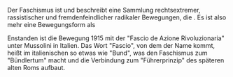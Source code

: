 Der Faschismus ist und beschreibt eine Sammlung rechtsextremer, rassistischer und fremdenfeindlicher radikaler Bewegungen, die . Es ist also mehr eine Bewegungsform als  

Enstanden ist die Bewegung 1915 mit der "Fascio de Azione Rivoluzionaria" unter Mussolini in Italien. Das Wort "Fascio", von dem der Name kommt, heißt im italienischen so etwas wie "Bund", was den Faschismus zum "Bündlertum" macht und die Verbindung zum "Führerprinzip" des späteren alten Roms aufbaut.